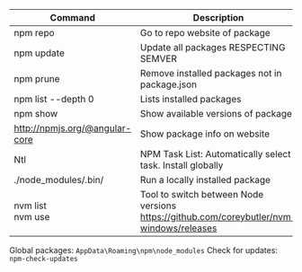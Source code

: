 | Command                        | Description                                                  |
|--------------------------------|--------------------------------------------------------------|
| npm repo   <package-name>      | Go to repo website   of package                              |
| npm update                     | Update all   packages RESPECTING SEMVER                      |
| npm prune                      | Remove installed   packages not in package.json              |
| npm list --depth 0             | Lists installed   packages                                   |
| npm show   <package-name>      | Show available   versions of package                         |
| http://npmjs.org/@angular-core | Show package info on website                               |
| Ntl                            | NPM Task List:   Automatically select task. Install globally |
| ./node_modules/.bin/<command>  | Run a locally   installed package                            |
| nvm list <br/>nvm use          | Tool to switch between Node versions https://github.com/coreybutler/nvm-windows/releases                      |


Global packages: `AppData\Roaming\npm\node_modules`
Check for updates: `npm-check-updates`
